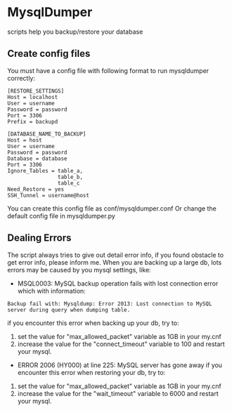 # MysqlDumper
scripts help you backup/restore your database 

## Create config files
You must have a config file with following format to run mysqldumper correctly:
```
[RESTORE_SETTINGS]
Host = localhost
User = username
Password = password
Port = 3306
Prefix = backupd

[DATABASE_NAME_TO_BACKUP]
Host = host
User = username
Password = password
Database = database
Port = 3306
Ignore_Tables = table_a,
                table_b,
                table_c
Need_Restore = yes
SSH_Tunnel = username@host
```
You can create this config file as conf/mysqldumper.conf
Or change the default config file in mysqldumper.py

## Dealing Errors
The script always tries to give out detail error info, if you found obstacle to get error info, please inform me.
When you are backing up a large db, lots errors may be caused by you mysql settings, like:
- MSQL0003: MySQL backup operation fails with lost connection error
which with information:
```
Backup fail with: Mysqldump: Error 2013: Lost connection to MySQL server during query when dumping table.
```
if you encounter this error when backing up your db, try to:
1. set the value for "max_allowed_packet" variable as 1GB in your my.cnf
2. increase the value for the "connect_timeout" variable to 100
and restart your mysql.

- ERROR 2006 (HY000) at line 225: MySQL server has gone away
if you encounter this error when restoring your db, try to:
1. set the value for "max_allowed_packet" variable as 1GB in your my.cnf
2. increase the value for the "wait_timeout" variable to 6000
and restart your mysql.
